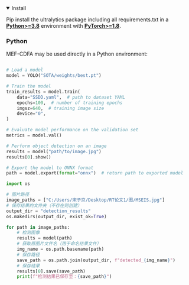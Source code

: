 <details open>
<summary>Install</summary>

Pip install the ultralytics package including all requirements.txt in a [**Python>=3.8**](https://www.python.org/) environment with [**PyTorch>=1.8**](https://pytorch.org/get-started/locally/).

### Python

MEF-CDFA may be used directly in a Python environment:

```python

# Load a model
model = YOLO("SOTA/weights/best.pt")

# Train the model
train_results = model.train(
    data="SSDD.yaml",  # path to dataset YAML
    epochs=100,  # number of training epochs
    imgsz=640,  # training image size
    device="0", 
)

# Evaluate model performance on the validation set
metrics = model.val()

# Perform object detection on an image
results = model("path/to/image.jpg")
results[0].show()

# Export the model to ONNX format
path = model.export(format="onnx")  # return path to exported model

import os

# 图片路径
image_paths = ["C:/Users/宋子京/Desktop/RT论文1/图/MSEIS.jpg"]
# 保存结果的文件夹（不存在则创建）
output_dir = "detection_results"
os.makedirs(output_dir, exist_ok=True)

for path in image_paths:
    # 检测图像
    results = model(path)
    # 获取原图片文件名（用于命名结果文件）
    img_name = os.path.basename(path)
    # 保存路径
    save_path = os.path.join(output_dir, f"detected_{img_name}")
    # 保存结果
    results[0].save(save_path)
    print(f"检测结果已保存至：{save_path}")
```
